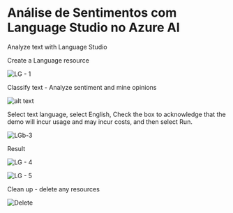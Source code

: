 # Análise de Sentimentos com Language Studio no Azure AI

Analyze text with Language Studio

Create a Language resource

![LG - 1](https://github.com/lsantos1820/An-lise-de-Sentimentos-com-Language-Studio-no-Azure-AI/assets/75084857/033eae7e-27ce-4d9f-a2bd-3be12c317064)

Classify text - Analyze sentiment and mine opinions

![alt text](image-1.png)

Select text language, select English, Check the box to acknowledge that the demo will incur usage and may incur costs, and then select Run.

![LGb-3](https://github.com/lsantos1820/An-lise-de-Sentimentos-com-Language-Studio-no-Azure-AI/assets/75084857/b4c91e99-8a3e-4b47-a1b5-682bd126cc49)

Result

![LG - 4](https://github.com/lsantos1820/An-lise-de-Sentimentos-com-Language-Studio-no-Azure-AI/assets/75084857/697d98ac-045e-4a36-a3b7-9d4f803661d0)

![LG - 5](https://github.com/lsantos1820/An-lise-de-Sentimentos-com-Language-Studio-no-Azure-AI/assets/75084857/26b3bced-fd39-40e4-9f3c-2caceab55280)

Clean up - delete any resources


![Delete](https://github.com/lsantos1820/An-lise-de-Sentimentos-com-Language-Studio-no-Azure-AI/assets/75084857/7e066ba9-6bf1-49ba-a9fd-8b9b80ad03ee)